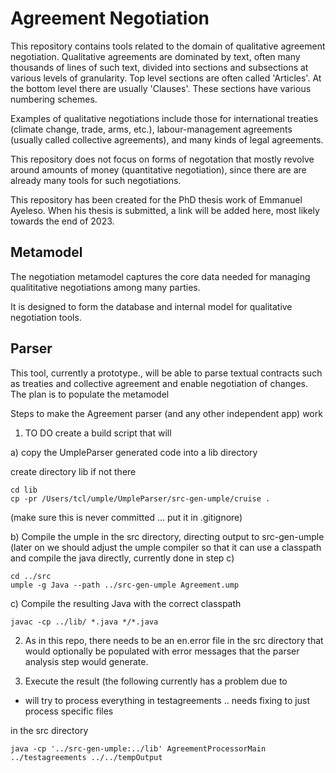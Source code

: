 # Agreement Negotiation

This repository contains tools related to the domain of qualitative agreement negotiation. Qualitative agreements are dominated by text, often many thousands of lines of such text, divided into sections and subsections at various levels of granularity. Top level sections are often called 'Articles'. At the bottom level there are usually 'Clauses'. These sections have various numbering schemes.

Examples of qualitative negotiations include those for international treaties (climate change, trade, arms, etc.), labour-management agreements (usually called collective agreements), and many kinds of legal agreements.

This repository does not focus on forms of negotation that mostly revolve around amounts of money (quantitative negotiation), since there are are already many tools for such negotiations.

This repository has been created for the PhD thesis work of Emmanuel Ayeleso. When his thesis is submitted, a link will be added here, most likely towards the end of 2023.

## Metamodel

The negotiation metamodel captures the core data needed for managing qualititative negotiations among many parties.

It is designed to form the database and internal model for qualitative negotiation tools.

## Parser

This tool, currently a prototype., will be able to parse textual contracts such as treaties and collective agreement and enable negotiation of changes. The plan is to populate the metamodel


Steps to make the Agreement parser (and any other independent app) work

1. TO DO create a build script that will

a) copy the UmpleParser generated code into a lib directory

create directory lib if not there

```
cd lib
cp -pr /Users/tcl/umple/UmpleParser/src-gen-umple/cruise .
```

(make sure this is never committed ... put it in .gitignore)

b) Compile the umple in the src directory, directing output to src-gen-umple (later on we should adjust the umple compiler so that it can use a classpath and compile the java directly, currently done in step c)

```
cd ../src
umple -g Java --path ../src-gen-umple Agreement.ump
```

c) Compile the resulting Java with the correct classpath

```
javac -cp ../lib/ *.java */*.java
```


2. As in this repo, there needs to be an en.error file in the src directory that would optionally be populated with error messages that the parser analysis step would generate.

3. Execute the result (the following currently has a problem due to 
  - will try to process everything in testagreements .. needs fixing to just process specific files

in the src directory

```
java -cp '../src-gen-umple:../lib' AgreementProcessorMain ../testagreements ../../tempOutput
```
